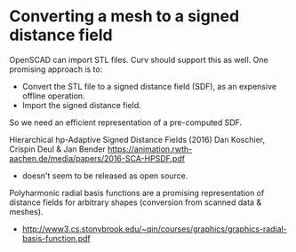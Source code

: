 # Converting a mesh to a signed distance field

OpenSCAD can import STL files.
Curv should support this as well.
One promising approach is to:
* Convert the STL file to a signed distance field (SDF), as an expensive offline
  operation.
* Import the signed distance field.

So we need an efficient representation of a pre-computed SDF.

Hierarchical hp-Adaptive Signed Distance Fields (2016)
Dan Koschier, Crispin Deul & Jan Bender
https://animation.rwth-aachen.de/media/papers/2016-SCA-HPSDF.pdf
* doesn't seem to be released as open source.

Polyharmonic radial basis functions are a promising representation of
distance fields for arbitrary shapes (conversion from scanned data & meshes).
* http://www3.cs.stonybrook.edu/~qin/courses/graphics/graphics-radial-basis-function.pdf
